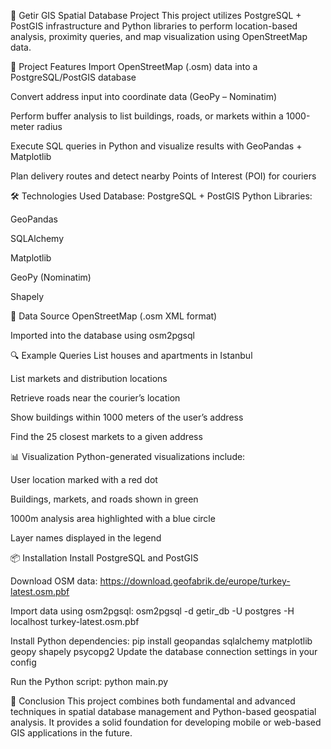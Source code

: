 📍 Getir GIS Spatial Database Project
This project utilizes PostgreSQL + PostGIS infrastructure and Python libraries to perform location-based analysis, proximity queries, and map visualization using OpenStreetMap data.

🚀 Project Features
Import OpenStreetMap (.osm) data into a PostgreSQL/PostGIS database

Convert address input into coordinate data (GeoPy – Nominatim)

Perform buffer analysis to list buildings, roads, or markets within a 1000-meter radius

Execute SQL queries in Python and visualize results with GeoPandas + Matplotlib

Plan delivery routes and detect nearby Points of Interest (POI) for couriers

🛠 Technologies Used
Database: PostgreSQL + PostGIS
Python Libraries:

GeoPandas

SQLAlchemy

Matplotlib

GeoPy (Nominatim)

Shapely

📂 Data Source
OpenStreetMap (.osm XML format)

Imported into the database using osm2pgsql

🔍 Example Queries
List houses and apartments in Istanbul

List markets and distribution locations

Retrieve roads near the courier’s location

Show buildings within 1000 meters of the user’s address

Find the 25 closest markets to a given address

📊 Visualization
Python-generated visualizations include:

User location marked with a red dot

Buildings, markets, and roads shown in green

1000m analysis area highlighted with a blue circle

Layer names displayed in the legend

📦 Installation
Install PostgreSQL and PostGIS

Download OSM data:
https://download.geofabrik.de/europe/turkey-latest.osm.pbf

Import data using osm2pgsql:
osm2pgsql -d getir_db -U postgres -H localhost turkey-latest.osm.pbf

Install Python dependencies:
pip install geopandas sqlalchemy matplotlib geopy shapely psycopg2
Update the database connection settings in your config

Run the Python script:
python main.py


📌 Conclusion
This project combines both fundamental and advanced techniques in spatial database management and Python-based geospatial analysis. It provides a solid foundation for developing mobile or web-based GIS applications in the future.
